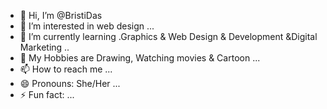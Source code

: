 - 👋 Hi, I’m @BristiDas
- 👀 I’m interested in web design ...
- 🌱 I’m currently learning .Graphics & Web Design & Development &Digital Marketing ..
- 💞️ My Hobbies are Drawing, Watching movies & Cartoon ...
- 📫 How to reach me ...
- 😄 Pronouns: She/Her ...
- ⚡ Fun fact: ...

<!---
BristiDas2002/BristiDas2002 is a ✨ special ✨ repository because its `README.md` (this file) appears on your GitHub profile.
You can click the Preview link to take a look at your changes.
--->
